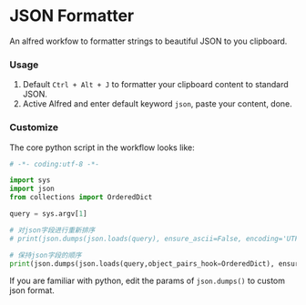 # JSON Formatter

An alfred workfow to formatter strings to beautiful JSON to you clipboard.

### Usage
1. Default `Ctrl + Alt + J` to formatter your clipboard content to standard JSON.
2. Active Alfred and enter default keyword `json`, paste your content, done.

### Customize

The core python script in the workflow looks like:

```python
# -*- coding:utf-8 -*-

import sys
import json
from collections import OrderedDict

query = sys.argv[1]

# 对json字段进行重新排序
# print(json.dumps(json.loads(query), ensure_ascii=False, encoding='UTF-8', sort_keys=True, indent=4, separators=(',', ': ')))

# 保持json字段的顺序
print(json.dumps(json.loads(query,object_pairs_hook=OrderedDict), ensure_ascii=False, encoding='UTF-8', sort_keys=False, indent=4, separators=(',', ': ')))
```

If you are familiar with python, edit the params of `json.dumps()` to custom json format.
